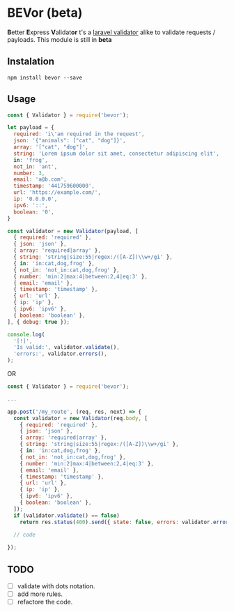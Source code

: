 # BEVor (beta)

**B**etter **E**xpress **V**alidat**or** t's a [laravel validator](https://laravel.com/docs/master/validation) alike to validate requests / payloads. This module is still in **beta**

## Instalation
```
npm install bevor --save
```

## Usage

```js
const { Validator } = require('bevor');

let payload = {
  required: 'i\'am required in the request',
  json: '{"animals": ["cat", "dog"]}',
  array: '["cat", "dog"]',
  string: 'Lorem ipsum dolor sit amet, consectetur adipiscing elit',
  in: 'frog',
  not_in: 'ant',
  number: 3,
  email: 'a@b.com',
  timestamp: '441759600000',
  url: 'https://example.com/',
  ip: '0.0.0.0',
  ipv6: '::',
  boolean: '0',
}

const validator = new Validator(payload, [
  { required: 'required' },
  { json: 'json' },
  { array: 'required|array' },
  { string: 'string|size:55|regex:/([A-Z])\\w+/gi' },
  { in: 'in:cat,dog,frog' },
  { not_in: 'not_in:cat,dog,frog' },
  { number: 'min:2|max:4|between:2,4|eq:3' },
  { email: 'email' },
  { timestamp: 'timestamp' },
  { url: 'url' },
  { ip: 'ip' },
  { ipv6: 'ipv6' },
  { boolean: 'boolean' },
], { debug: true });

console.log(
  '[!]',
  'Is valid:', validator.validate(),
  'errors:', validator.errors(),
);

```
OR

```js
const { Validator } = require('bevor');

...

app.post('/my_route', (req, res, next) => {
  const validator = new Validator(req.body, [
    { required: 'required' },
    { json: 'json' },
    { array: 'required|array' },
    { string: 'string|size:55|regex:/([A-Z])\\w+/gi' },
    { in: 'in:cat,dog,frog' },
    { not_in: 'not_in:cat,dog,frog' },
    { number: 'min:2|max:4|between:2,4|eq:3' },
    { email: 'email' },
    { timestamp: 'timestamp' },
    { url: 'url' },
    { ip: 'ip' },
    { ipv6: 'ipv6' },
    { boolean: 'boolean' },
  ]);
  if (validator.validate() == false)
    return res.status(400).send({ state: false, errors: validator.errors() });
  
  // code

});

```
## TODO
- [ ] validate with dots notation.
- [ ] add more rules.
- [ ] refactore the code.
